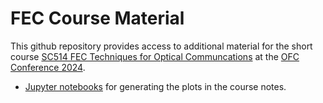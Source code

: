 # FEC Course Material

This github repository provides access to additional material for the short course [SC514 FEC Techniques for Optical Communcations](https://www.ofcconference.org/en-us/home/program-speakers/short-courses/sc390/) at the [OFC Conference 2024](https://www.ofcconference.org).

* [Jupyter notebooks](https://drive.google.com/drive/folders/115nb52heSU_xaC_xDuzp0W4-rpZM3X7w?usp=sharing) for generating the plots in the course notes.
